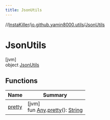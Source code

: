 ```yaml
---
title: JsonUtils
---
```

//[InstaKiller](../../../index.html)/[io.github.yamin8000.utils](../index.html)/[JsonUtils](index.html)



# JsonUtils



[jvm]\
object [JsonUtils](index.html)



## Functions


| Name | Summary |
|---|---|
| [pretty](pretty.html) | [jvm]<br>fun [Any](https://kotlinlang.org/api/latest/jvm/stdlib/kotlin/-any/index.html).[pretty](pretty.html)(): [String](https://kotlinlang.org/api/latest/jvm/stdlib/kotlin/-string/index.html) |

